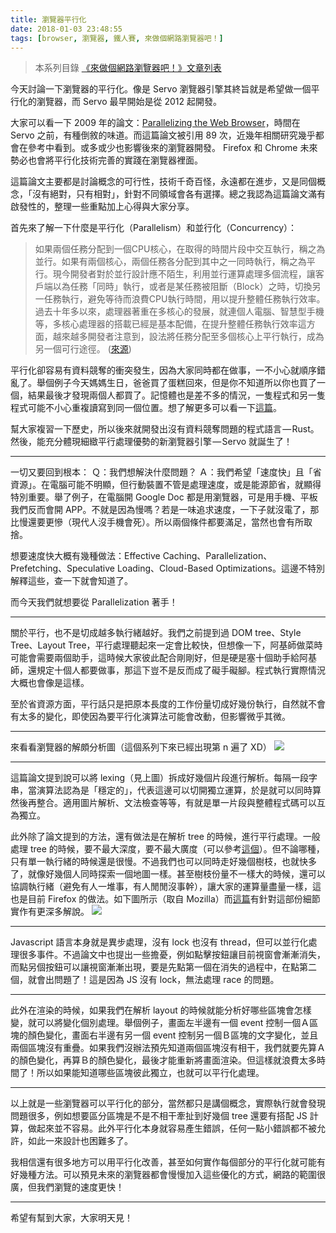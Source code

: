 ```yaml
---
title: 瀏覽器平行化
date: 2018-01-03 23:48:55
tags: [browser, 瀏覽器, 鐵人賽, 來做個網路瀏覽器吧！]
---
```

> 本系列目錄 [《來做個網路瀏覽器吧！》文章列表](/post/2018/02/browser/browser_series_33/)


                    
今天討論一下瀏覽器的平行化。像是 Servo 瀏覽器引擎其終旨就是希望做一個平行化的瀏覽器，而 Servo 最早開始是從 2012 起開發。

大家可以看一下 2009 年的論文：[Parallelizing the Web Browser](https://people.eecs.berkeley.edu/~krste/papers/parallelbrowser-hotpar2009.pdf)，時間在 Servo 之前，有種倒敘的味道。而這篇論文被引用 89 次，近幾年相關研究幾乎都會在參考中看到。或多或少也影響後來的瀏覽器開發。 Firefox 和 Chrome 未來勢必也會將平行化技術完善的實踐在瀏覽器裡面。

這篇論文主要都是討論概念的可行性，技術千奇百怪，永遠都在進步，又是同個概念，「沒有絕對，只有相對」，針對不同領域會各有選擇。總之我認為這篇論文滿有啟發性的，整理一些重點加上心得與大家分享。

首先來了解一下什麼是平行化（Parallelism）和並行化（Concurrency）：
> 如果兩個任務分配到一個CPU核心，在取得的時間片段中交互執行，稱之為並行。如果有兩個核心，兩個任務各分配到其中之一同時執行，稱之為平行。現今開發者對於並行設計應不陌生，利用並行運算處理多個流程，讓客戶端以為任務「同時」執行，或者是某任務被阻斷（Block）之時，切換另一任務執行，避免等待而浪費CPU執行時間，用以提升整體任務執行效率。
> 過去十年多以來，處理器著重在多核心的發展，就連個人電腦、智慧型手機等，多核心處理器的搭載已經是基本配備，在提升整體任務執行效率這方面，越來越多開發者注意到，設法將任務分配至多個核心上平行執行，成為另一個可行途徑。 ([來源](https://www.ithome.com.tw/voice/91464))

平行化卻容易有資料競奪的衝突發生，因為大家同時都在做事，一不小心就順序錯亂了。舉個例子今天媽媽生日，爸爸買了蛋糕回來，但是你不知道所以你也買了一個，結果最後才發現兩個人都買了。記憶體也是差不多的情況，一隻程式和另一隻程式可能不小心重複讀寫到同一個位置。想了解更多可以看一下[這篇](https://hacks.mozilla.org/2017/06/avoiding-race-conditions-in-sharedarraybuffers-with-atomics/)。

幫大家複習一下歷史，所以後來就開發出沒有資料競奪問題的程式語言 — Rust。然後，能充分體現細緻平行處理優勢的新瀏覽器引擎 — Servo 就誕生了！

---
一切又要回到根本：
Ｑ：我們想解決什麼問題？
Ａ：我們希望「速度快」且「省資源」。在電腦可能不明顯，但行動裝置不管是處理速度，或是能源節省，就顯得特別重要。舉了例子，在電腦開 Google Doc 都是用瀏覽器，可是用手機、平板我們反而會開 APP。不就是因為慢嗎？若是一味追求速度，一下子就沒電了，那比慢還要更慘（現代人沒手機會死）。所以兩個條件都要滿足，當然也會有所取捨。

想要速度快大概有幾種做法：Effective Caching、Parallelization、Prefetching、Speculative Loading、Cloud-Based Optimizations。這邊不特別解釋這些，查一下就會知道了。

而今天我們就想要從 Parallelization 著手！

---
關於平行，也不是切成越多執行緒越好。我們之前提到過 DOM tree、Style Tree、Layout Tree，平行處理聽起來一定會比較快，但想像一下，阿基師做菜時可能會需要兩個助手，這時候大家彼此配合剛剛好，但是硬是塞十個助手給阿基師，還規定十個人都要做事，那這下豈不是反而成了礙手礙腳。程式執行實際情況大概也會像是這樣。

至於省資源方面，平行話只是把原本長度的工作份量切成好幾份執行，自然就不會有太多的變化，即使因為要平行化演算法可能會改動，但影響微乎其微。

---
來看看瀏覽器的解頗分析圖（這個系列下來已經出現第 n 遍了 XD）
![](https://user-images.githubusercontent.com/18013815/34527582-f08ea110-f0e0-11e7-9ddb-d15743fbc176.png)

---
這篇論文提到說可以將 lexing（見上圖）拆成好幾個片段進行解析。每隔一段字串，當演算法認為是「穩定的」，代表這邊可以切開獨立運算，於是就可以同時算然後再整合。適用圖片解析、文法檢查等等，有就是單一片段與整體程式碼可以互為獨立。

此外除了論文提到的方法，還有做法是在解析 tree 的時候，進行平行處理。一般處理 tree 的時候，要不最大深度，要不最大廣度（可以參考[這個](http://www.csie.ntnu.edu.tw/~u91029/Tree.html)）。但不論哪種，只有單一執行緒的時候還是很慢。不過我們也可以同時走好幾個樹枝，也就快多了，就像好幾個人同時探索一個地圖一樣。甚至樹枝份量不一樣大的時候，還可以協調執行緒（避免有人一堆事，有人閒閒沒事幹），讓大家的運算量盡量一樣，這也是目前 Firefox 的做法。如下圖所示（取自 Mozilla）而[這篇](https://medium.com/@moz2000tw/%E5%89%96%E6%9E%90%E6%A5%B5%E9%80%9F-css-%E5%BC%95%E6%93%8E-quantum-css-%E5%8E%9F%E5%90%8D-stylo-%E4%B8%8B-5d4e171b6309)有針對這部份細節實作有更深多解說。
![](https://cdn-images-1.medium.com/max/1600/0*cMeyDCZiKkNW6bEH.)

---
Javascript 語言本身就是異步處理，沒有 lock 也沒有 thread，但可以並行化處理很多事件。不過論文中也提出一些擔憂，例如點擊按鈕讓目前視窗會漸漸消失，而點另個按鈕可以讓視窗漸漸出現，要是先點第一個在消失的過程中，在點第二個，就會出問題了！這是因為 JS 沒有 lock，無法處理 race 的問題。

---
此外在渲染的時候，如果我們在解析 layout 的時候就能分析好哪些區塊會怎樣變，就可以將變化個別處理。舉個例子，畫面左半邊有一個 event 控制一個Ａ區塊的顏色變化，畫面右半邊有另一個 event 控制另一個Ｂ區塊的文字變化，並且兩個區塊沒有重疊。如果我們沒辦法預先知道兩個區塊沒有相干，我們就要先算Ａ的顏色變化，再算Ｂ的顏色變化，最後才能重新將畫面渲染。但這樣就浪費太多時間了！所以如果能知道哪些區塊彼此獨立，也就可以平行化處理。

---
以上就是一些瀏覽器可以平行化的部分，當然都只是講個概念，實際執行就會發現問題很多，例如想要區分區塊是不是不相干牽扯到好幾個 tree 還要有搭配 JS 計算，做起來並不容易。此外平行化本身就容易產生錯誤，任何一點小錯誤都不被允許，如此一來設計也困難多了。

我相信還有很多地方可以用平行化改善，甚至如何實作每個部分的平行化就可能有好幾種方法。可以預見未來的瀏覽器都會慢慢加入這些優化的方式，網路的範圍很廣，但我們瀏覽的速度更快！

---

希望有幫到大家，大家明天見！

